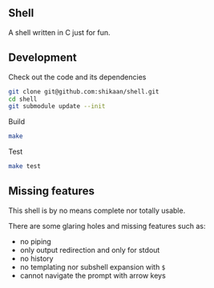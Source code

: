 Shell
---

A shell written in C just for fun.

## Development

Check out the code and its dependencies

```sh
git clone git@github.com:shikaan/shell.git
cd shell
git submodule update --init
```

Build

```sh
make
```

Test

```sh
make test
```

## Missing features

This shell is by no means complete nor totally usable. 

There are some glaring holes and missing features such as:
* no piping
* only output redirection and only for stdout
* no history
* no templating nor subshell expansion with `$`
* cannot navigate the prompt with arrow keys